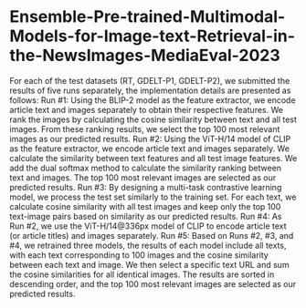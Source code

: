 # Ensemble-Pre-trained-Multimodal-Models-for-Image-text-Retrieval-in-the-NewsImages-MediaEval-2023
For each of the test datasets (RT, GDELT-P1, GDELT-P2), we submitted the results of five runs
separately, the implementation details are presented as follows:
Run #1: Using the BLIP-2 model as the feature extractor, we encode article text and images
separately to obtain their respective features. We rank the images by calculating the cosine
similarity between text and all test images. From these ranking results, we select the top 100
most relevant images as our predicted results.
Run #2: Using the ViT-H/14 model of CLIP as the feature extractor, we encode article text
and images separately. We calculate the similarity between text features and all test image
features. We add the dual softmax method to calculate the similarity ranking between text and
images. The top 100 most relevant images are selected as our predicted results.
Run #3: By designing a multi-task contrastive learning model, we process the test set
similarly to the training set. For each text, we calculate cosine similarity with all test images
and keep only the top 100 text-image pairs based on similarity as our predicted results.
Run #4: As Run #2, we use the ViT-H/14@336px model of CLIP to encode article text (or
article titles) and images separately.
Run #5: Based on Runs #2, #3, and #4, we retrained three models, the results of each model
include all texts, with each text corresponding to 100 images and the cosine similarity between
each text and image. We then select a specific text URL and sum the cosine similarities for all
identical images. The results are sorted in descending order, and the top 100 most relevant
images are selected as our predicted results.

